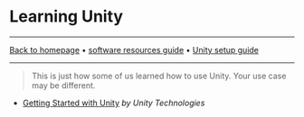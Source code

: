 # Learning Unity

-----

[Back to homepage](../../..) • [software resources guide](..) • [Unity setup guide](..)

-----

> This is just how some of us learned how to use Unity. Your use case may be different.

* [Getting Started with Unity](https://learn.unity.com/course/getting-started-with-unity) *by Unity Technologies*
